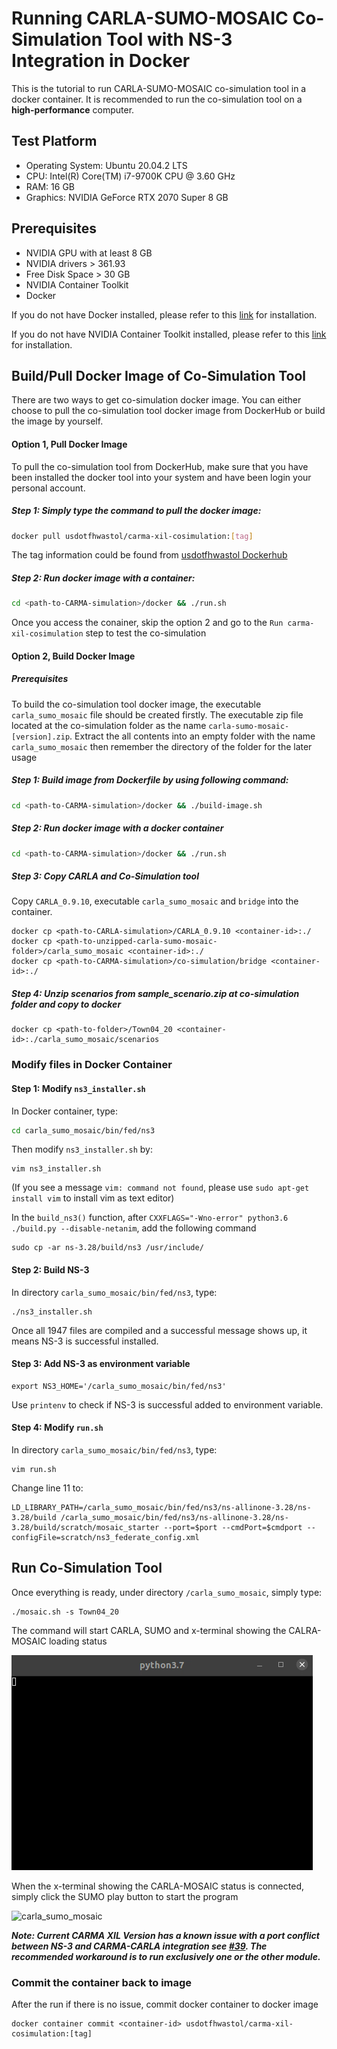 #  Running CARLA-SUMO-MOSAIC Co-Simulation Tool with NS-3 Integration in Docker

This is the tutorial to run CARLA-SUMO-MOSAIC co-simulation tool in a docker container. It is recommended to run the co-simulation tool on a **high-performance** computer.

## Test Platform

- Operating System: Ubuntu 20.04.2 LTS
- CPU: Intel(R) Core(TM) i7-9700K CPU @ 3.60 GHz
- RAM: 16 GB
- Graphics: NVIDIA GeForce RTX 2070 Super 8 GB

## Prerequisites

- NVIDIA GPU with at least 8 GB
- NVIDIA drivers > 361.93
- Free Disk Space > 30 GB
- NVIDIA Container Toolkit
- Docker

If you do not have Docker installed, please refer to this [link](https://usdot-carma.atlassian.net/wiki/spaces/CRMPLT/pages/486178841/Setup+CARMA+Platform+Prerequisites#Install-docker-using-docker-install.sh-in-CARMA-Platform-repo) for installation.

If you do not have NVIDIA Container Toolkit installed, please refer to this [link](https://usdot-carma.atlassian.net/wiki/spaces/CRMPLT/pages/486178841/Setup+CARMA+Platform+Prerequisites#CUDA-11.2-(Non-VM-installation)) for installation.

## Build/Pull Docker Image of Co-Simulation Tool

There are two ways to get co-simulation docker image. You can either choose to pull the co-simulation tool docker image from DockerHub or build the image by yourself.

#### Option 1, Pull Docker Image

To pull the co-simulation tool from DockerHub, make sure that you have been installed the docker tool into your system and have been login your personal account.

##### Step 1: Simply type the command to pull the docker image:

```sh
docker pull usdotfhwastol/carma-xil-cosimulation:[tag]
```

The tag information could be found from [usdotfhwastol Dockerhub](https://hub.docker.com/repository/docker/usdotfhwastol/carma-xil-cosimulation/tags?page=1&ordering=last_updated)

##### Step 2: Run docker image with a container:

```sh
cd <path-to-CARMA-simulation>/docker && ./run.sh
```

Once you access the conainer, skip the option 2 and go to the `Run carma-xil-cosimulation` step to test the co-simulation

#### Option 2, Build Docker Image
##### Prerequisites

To build the co-simulation tool docker image, the executable `carla_sumo_mosaic` file should be created firstly. The executable zip file located at the co-simulation folder as the name `carla-sumo-mosaic-[version].zip`. Extract the all contents into an empty folder with the name `carla_sumo_mosaic` then remember the directory of the folder for the later usage

##### Step 1: Build image from Dockerfile by using following command:

```sh
cd <path-to-CARMA-simulation>/docker && ./build-image.sh
```

##### Step 2: Run docker image with a docker container

```sh
cd <path-to-CARMA-simulation>/docker && ./run.sh
```

##### Step 3: Copy CARLA and Co-Simulation tool

Copy `CARLA_0.9.10`, executable `carla_sumo_mosaic` and `bridge` into the container.

```
docker cp <path-to-CARLA-simulation>/CARLA_0.9.10 <container-id>:./
docker cp <path-to-unzipped-carla-sumo-mosaic-folder>/carla_sumo_mosaic <container-id>:./
docker cp <path-to-CARMA-simulation>/co-simulation/bridge <container-id>:./
```

##### Step 4: Unzip scenarios from sample_scenario.zip at co-simulation folder and copy to docker

```
docker cp <path-to-folder>/Town04_20 <container-id>:./carla_sumo_mosaic/scenarios
```

### Modify files in Docker Container

#### Step 1: Modify `ns3_installer.sh`

In Docker container, type:

```sh
cd carla_sumo_mosaic/bin/fed/ns3
```

Then modify `ns3_installer.sh` by:

```
vim ns3_installer.sh
```

(If you see a message `vim: command not found`, please use `sudo apt-get install vim` to install vim as text editor)

In the `build_ns3()` function, after `CXXFLAGS="-Wno-error" python3.6 ./build.py --disable-netanim`, add the following command

```
sudo cp -ar ns-3.28/build/ns3 /usr/include/
```

#### Step 2: Build NS-3

In directory `carla_sumo_mosaic/bin/fed/ns3`, type:

```
./ns3_installer.sh
```

Once all 1947 files are compiled and a successful message shows up, it means NS-3 is successful installed.

#### Step 3: Add NS-3 as environment variable

```
export NS3_HOME='/carla_sumo_mosaic/bin/fed/ns3'
```

Use `printenv` to check if NS-3 is successful added to environment variable.

#### Step 4: Modify `run.sh`

In directory `carla_sumo_mosaic/bin/fed/ns3`, type:

```
vim run.sh
```

Change line 11 to:

```
LD_LIBRARY_PATH=/carla_sumo_mosaic/bin/fed/ns3/ns-allinone-3.28/ns-3.28/build /carla_sumo_mosaic/bin/fed/ns3/ns-allinone-3.28/ns-3.28/build/scratch/mosaic_starter --port=$port --cmdPort=$cmdport --configFile=scratch/ns3_federate_config.xml
```

## Run Co-Simulation Tool

Once everything is ready, under directory `/carla_sumo_mosaic`, simply type:

```
./mosaic.sh -s Town04_20
```

The command will start CARLA, SUMO and x-terminal showing the CALRA-MOSAIC loading status

![carla_sumo_mosaic_ready](../../co-simulation/doc/gif/ready.gif)

When the x-terminal showing the CARLA-MOSAIC status is connected, simply click the SUMO play button to start the program

![carla_sumo_mosaic](../../co-simulation/doc/gif/carla_sumo_mosaic_demo.gif)

***Note: Current CARMA XIL Version has a known issue with a port conflict between NS-3 and CARMA-CARLA integration see [#39](https://github.com/usdot-fhwa-stol/carma-simulation/issues/39). The recommended workaround is to run exclusively one or the other module.***

### Commit the container back to image
After the run if there is no issue, commit docker container to docker image
```
docker container commit <container-id> usdotfhwastol/carma-xil-cosimulation:[tag]
```
